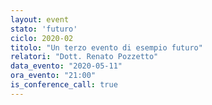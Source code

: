 ```yaml
---
layout: event
stato: 'futuro'
ciclo: 2020-02
titolo: "Un terzo evento di esempio futuro"
relatori: "Dott. Renato Pozzetto"
data_evento: "2020-05-11"
ora_evento: "21:00"
is_conference_call: true
---
```


